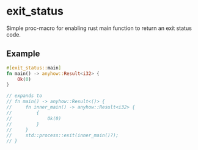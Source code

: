 # exit_status

Simple proc-macro for enabling rust main function to return an exit status code.

## Example
```rust
#[exit_status::main]
fn main() -> anyhow::Result<i32> {
    Ok(0)
}

// expands to
// fn main() -> anyhow::Result<()> {
//     fn inner_main() -> anyhow::Result<i32> {
//         {
//             Ok(0)
//         }
//     }
//     std::process::exit(inner_main()?);
// }
```